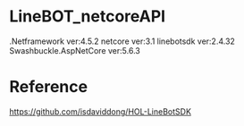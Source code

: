 # LineBOT_netcoreAPI

.Netframework ver:4.5.2
netcore ver:3.1
linebotsdk ver:2.4.32 
Swashbuckle.AspNetCore ver:5.6.3

# Reference
https://github.com/isdaviddong/HOL-LineBotSDK
